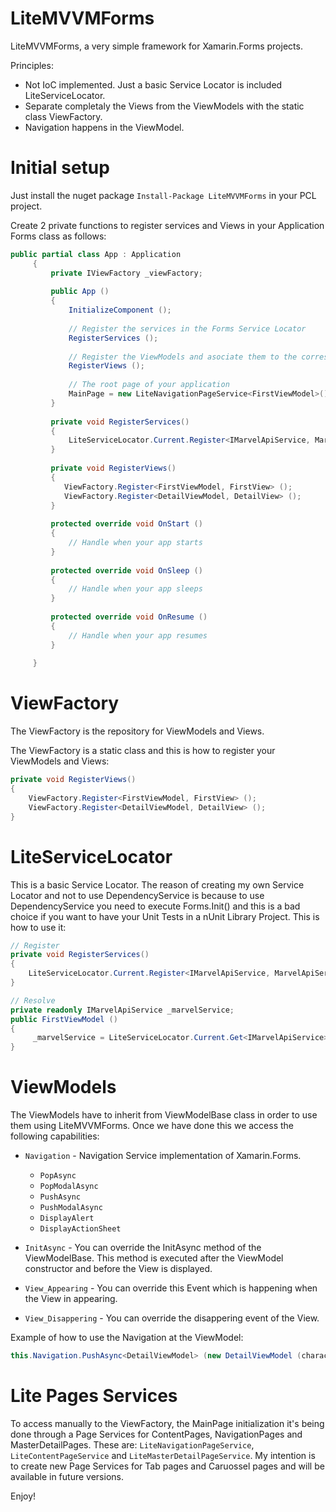 # LiteMVVMForms
LiteMVVMForms, a very simple framework for Xamarin.Forms projects.

Principles:

- Not IoC implemented. Just a basic Service Locator is included LiteServiceLocator.
- Separate completaly the Views from the ViewModels with the static class ViewFactory.
- Navigation happens in the ViewModel.

# Initial setup

Just install the nuget package `Install-Package LiteMVVMForms` in your PCL project.

Create 2 private functions to register services and Views in your Application Forms class as follows:

```c#
public partial class App : Application
     {
         private IViewFactory _viewFactory;
 
         public App ()
         {
             InitializeComponent (); 
 
             // Register the services in the Forms Service Locator
             RegisterServices ();
 
             // Register the ViewModels and asociate them to the corresponding Views
             RegisterViews ();
 
             // The root page of your application
             MainPage = new LiteNavigationPageService<FirstViewModel>().Create();
         }
 
         private void RegisterServices()
         {
             LiteServiceLocator.Current.Register<IMarvelApiService, MarvelApiService> ();
         }
 
         private void RegisterViews()
         {
            ViewFactory.Register<FirstViewModel, FirstView> ();
            ViewFactory.Register<DetailViewModel, DetailView> ();
         }
 
         protected override void OnStart ()
         {
             // Handle when your app starts
         }
 
         protected override void OnSleep ()
         {
             // Handle when your app sleeps
         }
 
         protected override void OnResume ()
         {
             // Handle when your app resumes
         }
             
     }
```
# ViewFactory

The ViewFactory is the repository for ViewModels and Views. 

The ViewFactory is a static class and this is how to register your ViewModels and Views:

```c#
private void RegisterViews()
{
    ViewFactory.Register<FirstViewModel, FirstView> ();
    ViewFactory.Register<DetailViewModel, DetailView> ();
}
```

# LiteServiceLocator

This is a basic Service Locator. The reason of creating my own Service Locator and not to use DependencyService is because to use DependencyService you need to execute Forms.Init() and this is a bad choice if you want to have your Unit Tests in a nUnit Library Project. This is how to use it:

```c#
// Register
private void RegisterServices()
{
    LiteServiceLocator.Current.Register<IMarvelApiService, MarvelApiService> ();
}

// Resolve
private readonly IMarvelApiService _marvelService;
public FirstViewModel ()
{
     _marvelService = LiteServiceLocator.Current.Get<IMarvelApiService>();
}
```

# ViewModels

The ViewModels have to inherit from ViewModelBase class in order to use them using LiteMVVMForms. Once we have done this we access the following capabilities:

- `Navigation` - Navigation Service implementation of Xamarin.Forms. 
  - `PopAsync`
  - `PopModalAsync`
  - `PushAsync`
  - `PushModalAsync`
  - `DisplayAlert`
  - `DisplayActionSheet`

- `InitAsync` - You can override the InitAsync method of the ViewModelBase. This method is executed after the ViewModel constructor and before the View is displayed.

- `View_Appearing` - You can override this Event which is happening when the View in appearing.

- `View_Disappering` - You can override the disappering event of the View. 

Example of how to use the Navigation at the ViewModel:

```c#
this.Navigation.PushAsync<DetailViewModel> (new DetailViewModel (character));
```

# Lite Pages Services

To access manually to the ViewFactory, the MainPage initialization it's being done through a Page Services for ContentPages, NavigationPages and MasterDetailPages. These are: `LiteNavigationPageService`, `LiteContentPageService` and `LiteMasterDetailPageService`. 
My intention is to create new Page Services for Tab pages and Caruossel pages and will be available in future versions.

Enjoy!
